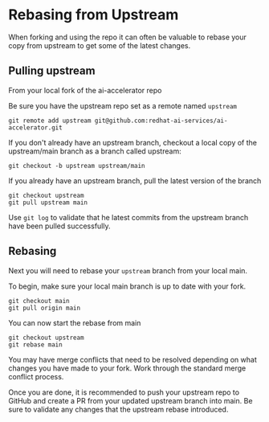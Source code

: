 # Rebasing from Upstream

When forking and using the repo it can often be valuable to rebase your copy from upstream to get some of the latest changes.

## Pulling upstream

From your local fork of the ai-accelerator repo

Be sure you have the upstream repo set as a remote named `upstream`

```
git remote add upstream git@github.com:redhat-ai-services/ai-accelerator.git
```

If you don't already have an upstream branch, checkout a local copy of the upstream/main branch as a branch called upstream:

```
git checkout -b upstream upstream/main
```

If you already have an upstream branch, pull the latest version of the branch

```
git checkout upstream
git pull upstream main
```

Use `git log` to validate that he latest commits from the upstream branch have been pulled successfully.

## Rebasing

Next you will need to rebase your `upstream` branch from your local main.

To begin, make sure your local main branch is up to date with your fork.

```
git checkout main
git pull origin main
```

You can now start the rebase from main

```
git checkout upstream
git rebase main
```

You may have merge conflicts that need to be resolved depending on what changes you have made to your fork.  Work through the standard merge conflict process.

Once you are done, it is recommended to push your upstream repo to GitHub and create a PR from your updated upstream branch into main.  Be sure to validate any changes that the upstream rebase introduced.
